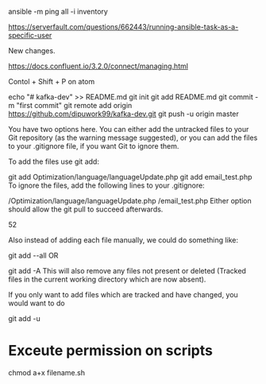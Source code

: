 
ansible -m ping  all -i inventory

https://serverfault.com/questions/662443/running-ansible-task-as-a-specific-user


New changes.

https://docs.confluent.io/3.2.0/connect/managing.html


Contol + Shift + P on atom


echo "# kafka-dev" >> README.md
git init
git add README.md
git commit -m "first commit"
git remote add origin https://github.com/dipuwork99/kafka-dev.git
git push -u origin master

You have two options here. You can either add the untracked files to your Git repository (as the warning message suggested), or you can add the files to your .gitignore file, if you want Git to ignore them.

To add the files use git add:

git add Optimization/language/languageUpdate.php
git add email_test.php
To ignore the files, add the following lines to your .gitignore:

/Optimization/language/languageUpdate.php
/email_test.php
Either option should allow the git pull to succeed afterwards.

52

Also instead of adding each file manually, we could do something like:

git add --all
OR

git add -A
This will also remove any files not present or deleted (Tracked files in the current working directory which are now absent).

If you only want to add files which are tracked and have changed, you would want to do

git add -u


# Exceute permission on scripts

chmod a+x filename.sh
